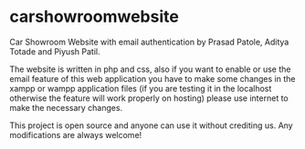 # carshowroomwebsite
Car Showroom Website with email authentication by Prasad Patole, Aditya Totade and Piyush Patil.

The website is written in php and css, also if you want to enable or use the email feature of this web application you have to make some changes in the xampp or wampp application files (if you are testing it in the localhost otherwise the feature will work properly on hosting) please use internet to make the necessary changes.

This project is open source and anyone can use it without crediting us.
Any modifications are always welcome!
